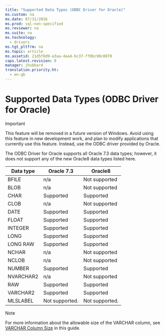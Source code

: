 ```yaml
---
title: "Supported Data Types (ODBC Driver for Oracle)"
ms.custom: na
ms.date: 07/31/2016
ms.prod: sql-non-specified
ms.reviewer: na
ms.suite: na
ms.technology: 
  - drivers
ms.tgt_pltfrm: na
ms.topic: article
ms.assetid: 21d5f8d9-a3aa-4aa4-bc37-ff8bc90c0870
caps.latest.revision: 8
manager: jhubbard
translation.priority.ht: 
  - en-gb
---
```

# Supported Data Types (ODBC Driver for Oracle)
> [!IMPORTANT]  
>  This feature will be removed in a future version of Windows. Avoid using this feature in new development work, and plan to modify applications that currently use this feature. Instead, use the ODBC driver provided by Oracle.  
  
 The ODBC Driver for Oracle supports all Oracle 7.3 data types; however, it does not support any of the new Oracle8 data types listed here.  
  
|Data type|Oracle 7.3|Oracle8|  
|---------------|----------------|-------------|  
|BFILE|n/a|Not supported|  
|BLOB|n/a|Not supported|  
|CHAR|Supported|Supported|  
|CLOB|n/a|Not supported|  
|DATE|Supported|Supported|  
|FLOAT|Supported|Supported|  
|INTEGER|Supported|Supported|  
|LONG|Supported|Supported|  
|LONG RAW|Supported|Supported|  
|NCHAR|n/a|Not supported|  
|NCLOB|n/a|Not supported|  
|NUMBER|Supported|Supported|  
|NVARCHAR2|n/a|Not supported|  
|RAW|Supported|Supported|  
|VARCHAR2|Supported|Supported|  
|MLSLABEL|Not supported.|Not supported.|  
  
> [!NOTE]  
>  For more information about the allowable size of the VARCHAR column, see [VARCHAR Column Size](../content/VARCHAR-Column-Size--ODBC-Driver-for-Oracle-.md) in this guide.
